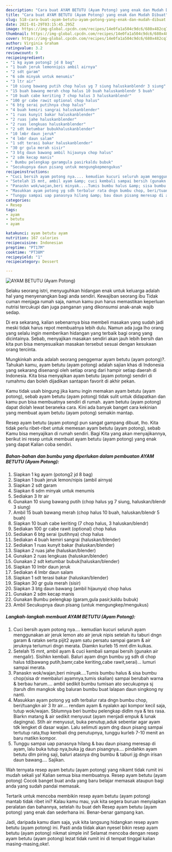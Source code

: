 ```yaml
---
description: "Cara buat AYAM BETUTU (Ayam Potong) yang enak dan Mudah Dibuat"
title: "Cara buat AYAM BETUTU (Ayam Potong) yang enak dan Mudah Dibuat"
slug: 518-cara-buat-ayam-betutu-ayam-potong-yang-enak-dan-mudah-dibuat
date: 2021-01-29T03:15:45.295Z
image: https://img-global.cpcdn.com/recipes/14e0fa1a504c9dc6/680x482cq70/ayam-betutu-ayam-potong-foto-resep-utama.jpg
thumbnail: https://img-global.cpcdn.com/recipes/14e0fa1a504c9dc6/680x482cq70/ayam-betutu-ayam-potong-foto-resep-utama.jpg
cover: https://img-global.cpcdn.com/recipes/14e0fa1a504c9dc6/680x482cq70/ayam-betutu-ayam-potong-foto-resep-utama.jpg
author: Virginia Graham
ratingvalue: 3.2
reviewcount: 9
recipeingredient:
- "1 kg ayam potong2 jd 8 bag"
- "1 buah jeruk lemonnipis ambil airnya"
- "2 sdt garam"
- "6 sdm minyak untuk menumis"
- "3 ltr air"
- "10 siung bawang putih chop halus yg 7 siung haluskanblendr 3 siung"
- "15 buah bawang merah chop halus 10 buah haluskanblendr 5 buah"
- "10 buah cabe keriting 7 chop halus 3 haluskanblendr"
- "100 gr cabe rawit optional chop halus"
- "6 btg serai putihnya chop halus"
- "4 buah kemiri sangrai haluskanblender"
- "1 ruas kunyit bakar haluskanblender"
- "2 ruas jahe haluskanblender"
- "2 ruas lengkuas haluskanblender"
- "2 sdt ketumbar bubukhaluskanblender"
- "10 lmbr daun jeruk"
- "4 lmbr daun salam"
- "1 sdt terasi bakar haluskanblender"
- "30 gr gula merah sisir"
- "3 btg daun bawang ambil hijaunya chop halus"
- "2 sdm kecap manis"
- " Bumbu pelengkap garamgula pasirkaldu bubuk"
- "Secukupnya daun pisang untuk mengungkepmengukus"
recipeinstructions:
- "Cuci bersih ayam potong nya.... kemudian kucuri seluruh ayam menggunakan air jeruk lemon ato air jeruk nipis setelah itu taburi dngn garam &amp; ratakn serta pijit2 ayam satu persatu sampai garam &amp; air jeruknya terlumuri dngn merata. Diamkn kurleb 15 mnt dlm kulkas."
- "Setelah 15 mnt, ambil ayam &amp; cuci kembali sampai bersih (gunakn air mengalir). Sisihkn kembali. Baluri ayam dngn bumbu yg sdh di chop halus td(bawang putih,bamr,cabe keriting,cabe rawit,serai)... lumuri sampai merata."
- "Panaskn wok/wajan,beri minyak....Tumis bumbu halus &amp; sisa bumbu chop(sisa dr membaluri ayamnya,tumis skalian) sampai berubah warna &amp; berbau harum.... ambil sedikit bumbu tumisan ato secukupnya sj (taruh dlm mangkok sbg baluran bumbu buat lalapan daun singkong ny nanti."
- "Masukkan ayam potong yg sdh terbalur rata dngn bumbu chop, beri/tuangkn air 3 ltr air.... rendam ayam &amp; nyalakn api kompor kecil saja, tutup wok/wajan. Sblumnya beri bumbu pelengkap didlm nya &amp; tes rasa. Biarkn matang &amp; air sedikit menyusut (ayam menjadi empuk &amp; lunak dagingna). Stlh air menyusut, buka penutup,aduk sebentar agar ayam tdk lengket di dasar wajan. Lalu selimuti ayam dng daun pisang sampai tertutup rata,ttup kembali dng penutupnya, tunggu kurleb 7-10 menit an baru matikn kompor."
- "Tunggu sampai uap panasnya hilang &amp; bau daun pisang meresap di ayam, lalu buka tutup nya,buka jg daun pisangnya.... pindahkn ayam betutu dlm piring saji, baluri atasnya dng bumbu &amp; taburi jg dngn irisan daun bawang.... Sajikan."
categories:
- Resep
tags:
- ayam
- betutu
- ayam

katakunci: ayam betutu ayam 
nutrition: 167 calories
recipecuisine: Indonesian
preptime: "PT17M"
cooktime: "PT38M"
recipeyield: "1"
recipecategory: Dessert

---
```



![AYAM BETUTU (Ayam Potong)](https://img-global.cpcdn.com/recipes/14e0fa1a504c9dc6/680x482cq70/ayam-betutu-ayam-potong-foto-resep-utama.jpg)

Selaku seorang istri, menyuguhkan hidangan enak untuk keluarga adalah hal yang menyenangkan bagi anda sendiri. Kewajiban seorang ibu Tidak cuman menjaga rumah saja, namun kamu pun harus memastikan keperluan nutrisi tercukupi dan juga panganan yang dikonsumsi anak-anak wajib sedap.

Di era  sekarang, kalian sebenarnya bisa membeli masakan yang sudah jadi meski tidak harus repot membuatnya lebih dulu. Namun ada juga lho orang yang selalu ingin memberikan hidangan yang terbaik bagi orang yang dicintainya. Sebab, menyajikan masakan sendiri akan jauh lebih bersih dan kita pun bisa menyesuaikan masakan tersebut sesuai dengan kesukaan orang tercinta. 



Mungkinkah anda adalah seorang penggemar ayam betutu (ayam potong)?. Tahukah kamu, ayam betutu (ayam potong) adalah sajian khas di Indonesia yang sekarang disenangi oleh setiap orang dari hampir setiap daerah di Indonesia. Kita bisa menyajikan ayam betutu (ayam potong) sendiri di rumahmu dan boleh dijadikan santapan favorit di akhir pekan.

Kamu tidak usah bingung jika kamu ingin memakan ayam betutu (ayam potong), sebab ayam betutu (ayam potong) tidak sulit untuk didapatkan dan kamu pun bisa membuatnya sendiri di rumah. ayam betutu (ayam potong) dapat diolah lewat beraneka cara. Kini ada banyak banget cara kekinian yang membuat ayam betutu (ayam potong) semakin mantap.

Resep ayam betutu (ayam potong) pun sangat gampang dibuat, lho. Kita tidak perlu ribet-ribet untuk memesan ayam betutu (ayam potong), sebab Kamu bisa menyajikan di rumah sendiri. Bagi Kita yang akan menyajikannya, berikut ini resep untuk membuat ayam betutu (ayam potong) yang enak yang dapat Kalian coba sendiri.

<!--inarticleads1-->

##### Bahan-bahan dan bumbu yang diperlukan dalam pembuatan AYAM BETUTU (Ayam Potong):

1. Siapkan 1 kg ayam (potong2 jd 8 bag)
1. Siapkan 1 buah jeruk lemon/nipis (ambil airnya)
1. Siapkan 2 sdt garam
1. Siapkan 6 sdm minyak untuk menumis
1. Sediakan 3 ltr air
1. Gunakan 10 siung bawang putih (chop halus yg 7 siung, haluskan/blendr 3 siung)
1. Ambil 15 buah bawang merah (chop halus 10 buah, haluskan/blendr 5 buah)
1. Siapkan 10 buah cabe keriting (7 chop halus, 3 haluskan/blendr)
1. Sediakan 100 gr cabe rawit (optional) chop halus
1. Sediakan 6 btg serai (putihnya) chop halus
1. Sediakan 4 buah kemiri sangrai (haluskan/blender)
1. Sediakan 1 ruas kunyit bakar (haluskan/blender)
1. Siapkan 2 ruas jahe (haluskan/blender)
1. Gunakan 2 ruas lengkuas (haluskan/blender)
1. Gunakan 2 sdt ketumbar bubuk(haluskan/blender)
1. Siapkan 10 lmbr daun jeruk
1. Sediakan 4 lmbr daun salam
1. Siapkan 1 sdt terasi bakar (haluskan/blender)
1. Siapkan 30 gr gula merah (sisir)
1. Siapkan 3 btg daun bawang (ambil hijaunya) chop halus
1. Gunakan 2 sdm kecap manis
1. Gunakan  Bumbu pelengkap (garam,gula pasir,kaldu bubuk)
1. Ambil Secukupnya daun pisang (untuk mengungkep/mengukus)




<!--inarticleads2-->

##### Langkah-langkah membuat AYAM BETUTU (Ayam Potong):

1. Cuci bersih ayam potong nya.... kemudian kucuri seluruh ayam menggunakan air jeruk lemon ato air jeruk nipis setelah itu taburi dngn garam &amp; ratakn serta pijit2 ayam satu persatu sampai garam &amp; air jeruknya terlumuri dngn merata. Diamkn kurleb 15 mnt dlm kulkas.
1. Setelah 15 mnt, ambil ayam &amp; cuci kembali sampai bersih (gunakn air mengalir). Sisihkn kembali. Baluri ayam dngn bumbu yg sdh di chop halus td(bawang putih,bamr,cabe keriting,cabe rawit,serai)... lumuri sampai merata.
1. Panaskn wok/wajan,beri minyak....Tumis bumbu halus &amp; sisa bumbu chop(sisa dr membaluri ayamnya,tumis skalian) sampai berubah warna &amp; berbau harum.... ambil sedikit bumbu tumisan ato secukupnya sj (taruh dlm mangkok sbg baluran bumbu buat lalapan daun singkong ny nanti.
1. Masukkan ayam potong yg sdh terbalur rata dngn bumbu chop, beri/tuangkn air 3 ltr air.... rendam ayam &amp; nyalakn api kompor kecil saja, tutup wok/wajan. Sblumnya beri bumbu pelengkap didlm nya &amp; tes rasa. Biarkn matang &amp; air sedikit menyusut (ayam menjadi empuk &amp; lunak dagingna). Stlh air menyusut, buka penutup,aduk sebentar agar ayam tdk lengket di dasar wajan. Lalu selimuti ayam dng daun pisang sampai tertutup rata,ttup kembali dng penutupnya, tunggu kurleb 7-10 menit an baru matikn kompor.
1. Tunggu sampai uap panasnya hilang &amp; bau daun pisang meresap di ayam, lalu buka tutup nya,buka jg daun pisangnya.... pindahkn ayam betutu dlm piring saji, baluri atasnya dng bumbu &amp; taburi jg dngn irisan daun bawang.... Sajikan.




Wah ternyata resep ayam betutu (ayam potong) yang nikamt tidak rumit ini mudah sekali ya! Kalian semua bisa membuatnya. Resep ayam betutu (ayam potong) Cocok banget buat anda yang baru belajar memasak ataupun bagi anda yang sudah pandai memasak.

Tertarik untuk mencoba membikin resep ayam betutu (ayam potong) mantab tidak ribet ini? Kalau kamu mau, yuk kita segera buruan menyiapkan peralatan dan bahannya, setelah itu buat deh Resep ayam betutu (ayam potong) yang enak dan sederhana ini. Benar-benar gampang kan. 

Jadi, daripada kamu diam saja, yuk kita langsung hidangkan resep ayam betutu (ayam potong) ini. Pasti anda tiidak akan nyesel bikin resep ayam betutu (ayam potong) nikmat simple ini! Selamat mencoba dengan resep ayam betutu (ayam potong) lezat tidak rumit ini di tempat tinggal kalian masing-masing,oke!.

